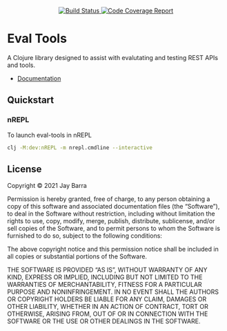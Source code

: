 <p align="center">
  <a href="https://github.com/jaybarra/eval-tools/actions/workflows/ci-test.yml">
    <img alt="Build Status"
         src="https://img.shields.io/github/workflow/status/jaybarra/eval-tools/ci-test">
  </a>

  <a href="https://codecov.io/gh/jaybarra/eval-tools">
    <img alt="Code Coverage Report"
         src="https://codecov.io/gh/jaybarra/eval-tools/branch/core/graph/badge.svg?token=IUCQG02UCE"/>
  </a>
</p>

# Eval Tools

A Clojure library designed to assist with evalutating and testing REST
APIs and tools.

* [Documentation](https://jaybarra.github.io/eval-tools/)

## Quickstart 

### nREPL

To launch eval-tools in nREPL

```sh
clj -M:dev:nREPL -m nrepl.cmdline --interactive
```

## License

Copyright © 2021 Jay Barra

Permission is hereby granted, free of charge, to any person obtaining a copy of this software and associated documentation files (the “Software”), to deal in the Software without restriction, including without limitation the rights to use, copy, modify, merge, publish, distribute, sublicense, and/or sell copies of the Software, and to permit persons to whom the Software is furnished to do so, subject to the following conditions:

The above copyright notice and this permission notice shall be included in all copies or substantial portions of the Software.

THE SOFTWARE IS PROVIDED “AS IS”, WITHOUT WARRANTY OF ANY KIND, EXPRESS OR IMPLIED, INCLUDING BUT NOT LIMITED TO THE WARRANTIES OF MERCHANTABILITY, FITNESS FOR A PARTICULAR PURPOSE AND NONINFRINGEMENT. IN NO EVENT SHALL THE AUTHORS OR COPYRIGHT HOLDERS BE LIABLE FOR ANY CLAIM, DAMAGES OR OTHER LIABILITY, WHETHER IN AN ACTION OF CONTRACT, TORT OR OTHERWISE, ARISING FROM, OUT OF OR IN CONNECTION WITH THE SOFTWARE OR THE USE OR OTHER DEALINGS IN THE SOFTWARE.
